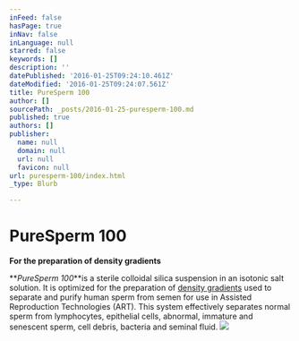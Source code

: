 ```yaml
---
inFeed: false
hasPage: true
inNav: false
inLanguage: null
starred: false
keywords: []
description: ''
datePublished: '2016-01-25T09:24:10.461Z'
dateModified: '2016-01-25T09:24:07.561Z'
title: PureSperm 100
author: []
sourcePath: _posts/2016-01-25-puresperm-100.md
published: true
authors: []
publisher:
  name: null
  domain: null
  url: null
  favicon: null
url: puresperm-100/index.html
_type: Blurb

---
```

# PureSperm 100

**For the preparation of density gradients**

**_PureSperm 100_**is a sterile colloidal silica suspension in an isotonic salt solution. It is optimized for the preparation of [density gradients][0] used to separate and purify human sperm from semen for use in Assisted Reproduction Technologies (ART). This system effectively separates normal sperm from lymphocytes, epithelial cells, abnormal, immature and senescent sperm, cell debris, bacteria and seminal fluid.
![](https://the-grid-user-content.s3-us-west-2.amazonaws.com/9506aa38-95dc-4139-8a72-cfd94e9d6917.jpg)

[0]: http://www.youtube.com/watch?v=AB6LMp8zlS8&feature=player_detailpage "Video - Preparation of Nidacon PureSperm Gradient"